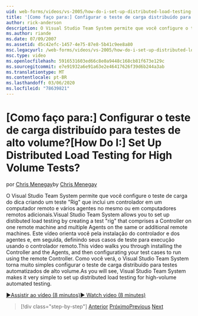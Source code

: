 ```yaml
---
uid: web-forms/videos/vs-2005/how-do-i-set-up-distributed-load-testing-for-high-volume-tests
title: '[Como faço para:] Configurar o teste de carga distribuído para testes de alto volume? | Microsoft Docs'
author: rick-anderson
description: O Visual Studio Team System permite que você configure o teste de carga do dica criando um teste "Rig" que compreende um controlador em um computador remoto e multipl...
ms.author: riande
ms.date: 07/09/2007
ms.assetid: d5c42efc-1457-4e75-87e8-5b41c9ee8a80
msc.legacyurl: /web-forms/videos/vs-2005/how-do-i-set-up-distributed-load-testing-for-high-volume-tests
msc.type: video
ms.openlocfilehash: 5916531603ed66c8e0a9448c168cb81f673e129c
ms.sourcegitcommit: e7e91932a6e91a63e2e46417626f39d6b244a3ab
ms.translationtype: MT
ms.contentlocale: pt-BR
ms.lasthandoff: 03/06/2020
ms.locfileid: "78639821"
---
```

# <a name="how-do-i-set-up-distributed-load-testing-for-high-volume-tests"></a><span data-ttu-id="e8b54-104">[Como faço para:] Configurar o teste de carga distribuído para testes de alto volume?</span><span class="sxs-lookup"><span data-stu-id="e8b54-104">[How Do I:] Set Up Distributed Load Testing for High Volume Tests?</span></span>

<span data-ttu-id="e8b54-105">por [Chris Menegay](https://twitter.com/CMenegay)</span><span class="sxs-lookup"><span data-stu-id="e8b54-105">by [Chris Menegay](https://twitter.com/CMenegay)</span></span>

<span data-ttu-id="e8b54-106">O Visual Studio Team System permite que você configure o teste de carga do dica criando um teste "Rig" que inclui um controlador em um computador remoto e vários agentes no mesmo ou em computadores remotos adicionais.</span><span class="sxs-lookup"><span data-stu-id="e8b54-106">Visual Studio Team System allows you to set up distibuted load testing by creating a test "rig" that comprises a Controller on one remote machine and multiple Agents on the same or additional remote machines.</span></span> <span data-ttu-id="e8b54-107">Este vídeo orienta você pela instalação do controlador e dos agentes e, em seguida, definindo seus casos de teste para execução usando o controlador remoto.</span><span class="sxs-lookup"><span data-stu-id="e8b54-107">This video walks you through installing the Controller and the Agents, and then configurating your test cases to run using the remote Controller.</span></span> <span data-ttu-id="e8b54-108">Como você verá, o Visual Studio Team System torna muito simples configurar o teste de carga distribuído para testes automatizados de alto volume.</span><span class="sxs-lookup"><span data-stu-id="e8b54-108">As you will see, Visual Studio Team System makes it very simple to set up distributed load testing for high-volume automated testing.</span></span>

[<span data-ttu-id="e8b54-109">&#9654;Assistir ao vídeo (8 minutos)</span><span class="sxs-lookup"><span data-stu-id="e8b54-109">&#9654; Watch video (8 minutes)</span></span>](https://channel9.msdn.com/Blogs/ASP-NET-Site-Videos/how-do-i-set-up-distributed-load-testing-for-high-volume-tests)

> [!div class="step-by-step"]
> <span data-ttu-id="e8b54-110">[Anterior](how-do-i-tune-web-application-performance-with-profiling.md)
> [Próximo](how-do-i-enforce-coding-standards-with-code-analysis.md)</span><span class="sxs-lookup"><span data-stu-id="e8b54-110">[Previous](how-do-i-tune-web-application-performance-with-profiling.md)
[Next](how-do-i-enforce-coding-standards-with-code-analysis.md)</span></span>
